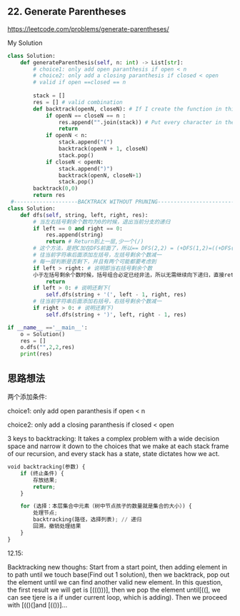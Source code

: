 ## 22. Generate Parentheses

https://leetcode.com/problems/generate-parentheses/

My Solution

```python
class Solution:
    def generateParenthesis(self, n: int) -> List[str]:
        # choice1: only add open paranthesis if open < n
        # choice2: only add a closing paranthesis if closed < open
        # valid if open ==closed == n
        
        stack = [] 
        res = [] # valid combination
        def backtrack(openN, closeN): # If I create the function in this function, I don't need to pass stack/res,n into it because it's nested
            if openN == closeN == n :
                res.append("".join(stack)) # Put every character in the stack and join them together into a empty string
                return
            if openN < n:
                stack.append("(")
                backtrack(openN + 1, closeN)
                stack.pop()
            if closeN < openN:
                stack.append(")")
                backtrack(openN, closeN+1)
                stack.pop()
        backtrack(0,0)
        return res
 #--------------------BACKTRACK WITHOUT PRUNING----------------------------#
class Solution:
    def dfs(self, string, left, right, res):
        # 当左右括号剩余个数均为0的时候，退出当前分支的递归
        if left == 0 and right == 0:
            res.append(string)
            return # Return到上一层,少一个(/)
        # 这个方法，是把C加在DFS前面了，所以== DFS(2,2) = (+DFS(1,2)=((+DFS(0,2)=(()+DFS(0,1)=(())+DFS(0,0)
        # 往当前字符串后面添加左括号，左括号剩余个数减一
        # 每一层判断是否剩下，并且有两个可能都要考虑到
        if left > right: # 说明即当右括号剩余个数
        小于左括号剩余个数时候，括号组合必定已经非法，所以无需继续向下递归，直接return
            return 
        if left > 0: # 说明还剩下(
            self.dfs(string + '(', left - 1, right, res)
        # 往当前字符串后面添加右括号，右括号剩余个数减一
        if right > 0: # 说明还剩下)
            self.dfs(string + ')', left, right - 1, res)

if __name__ =='__main__':
    o = Solution()
    res = []
    o.dfs("",2,2,res)
    print(res) 
```

## 思路想法
两个添加条件:

choice1: only add open paranthesis if open < n

choice2: only add a closing paranthesis if closed < open

3 keys to backtracking: It takes a complex problem with a wide decision space and narrow it down to the choices that we make at each stack frame of our recursion, and
every stack has a state, state dictates how we act.
```python
void backtracking(参数) {
    if (终止条件) {
        存放结果;
        return;
    }

    for (选择：本层集合中元素（树中节点孩子的数量就是集合的大小）) {
        处理节点;
        backtracking(路径，选择列表); // 递归
        回溯，撤销处理结果
    }
}
```
12.15:

Backtracking new thoughs: Start from a start point, then adding element in to path until we touch base(Find out 1 solution), then we backtrack,
pop out the element until we can find another valid new element. In this question, the first result we will get is [((()))], then we pop the element until[((], we can see tjere is a if under current loop, which is adding).  Then we proceed with [(()(]and [(())]...
